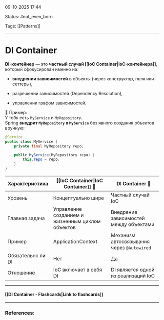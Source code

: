 
09-10-2025 17:44

Status: #not_even_born 

Tags: [[Patterns]]

---
# DI Container


**DI-контейнер** — это **частный случай [[IoC Container|IoC-контейнера]]**, который сфокусирован именно на:

- **внедрении зависимостей** в объекты (через конструктор, поля или сеттеры),
    
- разрешении зависимостей (Dependency Resolution),
    
- управлении графом зависимостей.
    

📌 Пример:  
У тебя есть `MyService` и `MyRepository`.  
Spring **внедрит `MyRepository` в `MyService`** без явного создания объектов вручную:

```java
@Service
public class MyService {
    private final MyRepository repo;

    public MyService(MyRepository repo) {
        this.repo = repo;
    }
}
```





| Характеристика    | [[IoC Container\|IoC Container]] 🧭              | DI Container 🧰                            |
| ----------------- | ------------------------------------------------ | ------------------------------------------ |
| Уровень           | Концептуально шире                               | Частный случай IoC                         |
| Главная задача    | Управление созданием и жизненным циклом объектов | Внедрение зависимостей между объектами     |
| Пример            | ApplicationContext                               | Механизм автосвязывания через `@Autowired` |
| Обязательно ли DI | Нет                                              | Да                                         |
| Отношение         | IoC включает в себя DI                           | DI является одной из реализаций IoC        |

----
#### [[DI Container - Flashcards|Link to flashcards]]



---
### References:

